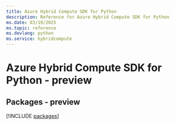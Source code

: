 ```yaml
---
title: Azure Hybrid Compute SDK for Python
description: Reference for Azure Hybrid Compute SDK for Python
ms.date: 03/19/2025
ms.topic: reference
ms.devlang: python
ms.service: hybridcompute
---
```

# Azure Hybrid Compute SDK for Python - preview
## Packages - preview
[!INCLUDE [packages](hybrid-compute-index.md)]